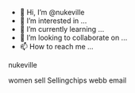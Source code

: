 - 👋 Hi, I’m @nukeville
- 👀 I’m interested in ...
- 🌱 I’m currently learning ...
- 💞️ I’m looking to collaborate on ...
- 📫 How to reach me ...

<!---
nukeville/nukeville is a ✨ special ✨ repository because its `README.md` (this file) appears on your GitHub profile.
You can click the Preview link to take a look at your changes.
--->nukeville
women
sell
Sellingchips
webb
email
